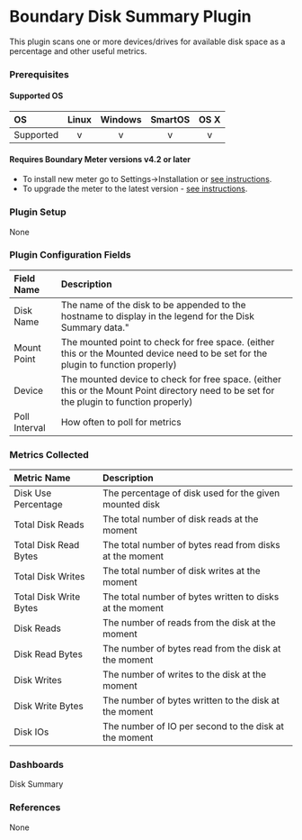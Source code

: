 # Boundary Disk Summary Plugin

This plugin scans one or more devices/drives for available disk space as a percentage and other useful metrics.

### Prerequisites

#### Supported OS

|     OS    | Linux | Windows | SmartOS | OS X |
|:----------|:-----:|:-------:|:-------:|:----:|
| Supported |   v   |    v    |    v    |  v   |

#### Requires Boundary Meter versions v4.2 or later 

- To install new meter go to Settings->Installation or [see instructions](https://help.boundary.com/hc/en-us/sections/200634331-Installation).
- To upgrade the meter to the latest version - [see instructions](https://help.boundary.com/hc/en-us/articles/201573102-Upgrading-the-Boundary-Meter).

### Plugin Setup

None

### Plugin Configuration Fields

|Field Name|Description                                       |
|:----------|:------------------------------------------------|
|Disk Name  |The name of the disk to be appended to the hostname to display in the legend for the Disk Summary data."|
|Mount Point|The mounted point to check for free space. (either this or the Mounted device need to be set for the plugin to function properly)|
|Device     |The mounted device to check for free space. (either this or the Mount Point directory need to be set for the plugin to function properly)|
|Poll Interval | How often to poll for metrics |

### Metrics Collected

|Metric Name            |Description               |
|:----------------------|:-------------------------|
|Disk Use Percentage  |The percentage of disk used for the given mounted disk|
|Total Disk Reads|The total number of disk reads at the moment|
|Total Disk Read Bytes|The total number of bytes read from disks at the moment|
|Total Disk Writes|The total number of disk writes at the moment|
|Total Disk Write Bytes|The total number of bytes written to disks at the moment|
|Disk Reads|The number of reads from the disk at the moment|
|Disk Read Bytes|The number of bytes read from the disk at the moment|
|Disk Writes|The number of writes to the disk at the moment|
|Disk Write Bytes|The number of bytes written to the disk at the moment|
|Disk IOs|The number of IO per second to the disk at the moment|

### Dashboards

Disk Summary

### References

None 